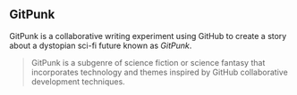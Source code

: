 ## GitPunk

GitPunk is a collaborative writing experiment using GitHub to create a story about a dystopian sci-fi future known as _GitPunk_.

> GitPunk is a subgenre of science fiction or science fantasy that incorporates technology and themes inspired by GitHub collaborative development techniques.
